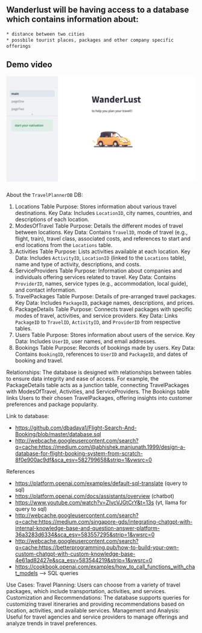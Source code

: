 

##  Wanderlust will be having access to a database which contains information about:
    * distance between two cities 
    * possbile tourist places, packages and other company specific offerings 
## Demo video
[![IMAGE ALT TEXT HERE](https://github.com/soeb-hussain/GPT-Wanderlust/blob/main/media/tb.png)](https://github.com/soeb-hussain/GPT-Wanderlust/blob/main/media/demo%20video.mov)
### 
About the `TravelPlannerDB` DB: 

1. Locations Table
Purpose: Stores information about various travel destinations.
Key Data: Includes `LocationID`, city names, countries, and descriptions of each location.
2. ModesOfTravel Table
Purpose: Details the different modes of travel between locations.
Key Data: Contains `TravelID`, mode of travel (e.g., flight, train), travel class, associated costs, and references to start and end locations from the `Locations` table.
3. Activities Table
Purpose: Lists activities available at each location.
Key Data: Includes `ActivityID`, `LocationID` (linked to the `Locations` table), name and type of activity, descriptions, and costs.
4. ServiceProviders Table
Purpose: Information about companies and individuals offering services related to travel.
Key Data: Contains `ProviderID`, names, service types (e.g., accommodation, local guide), and contact information.
5. TravelPackages Table
Purpose: Details of pre-arranged travel packages.
Key Data: Includes `PackageID`, package names, descriptions, and prices.
6. PackageDetails Table
Purpose: Connects travel packages with specific modes of travel, activities, and service providers.
Key Data: Links `PackageID` to `TravelID`, `ActivityID`, and `ProviderID` from respective tables.
7. Users Table
Purpose: Stores information about users of the service.
Key Data: Includes `UserID`, user names, and email addresses.
8. Bookings Table
Purpose: Records of bookings made by users.
Key Data: Contains `BookingID`, references to `UserID` and `PackageID`, and dates of booking and travel.

Relationships:
The database is designed with relationships between tables to ensure data integrity and ease of access. For example, the PackageDetails table acts as a junction table, connecting TravelPackages with ModesOfTravel, Activities, and ServiceProviders.
The Bookings table links Users to their chosen TravelPackages, offering insights into customer preferences and package popularity.


Link to database: 

* https://github.com/dbadaya1/Flight-Search-And-Booking/blob/master/database.sql
* http://webcache.googleusercontent.com/search?q=cache:https://medium.com/@abhishek.manjunath.1999/design-a-database-for-flight-booking-system-from-scratch-8f0e900ac9df&sca_esv=582799658&strip=1&vwsrc=0

References 
* https://platform.openai.com/examples/default-sql-translate (query to sql)
* https://platform.openai.com/docs/assistants/overview (chatbot)
* https://www.youtube.com/watch?v=ZIvcVJGtCrY&t=13s (yt, llama for query to sql)
* http://webcache.googleusercontent.com/search?q=cache:https://medium.com/singapore-gds/integrating-chatgpt-with-internal-knowledge-base-and-question-answer-platform-36a3283d6334&sca_esv=583557295&strip=1&vwsrc=0
* http://webcache.googleusercontent.com/search?q=cache:https://betterprogramming.pub/how-to-build-your-own-custom-chatgpt-with-custom-knowledge-base-4e61ad82427e&sca_esv=583544219&strip=1&vwsrc=0
* https://cookbook.openai.com/examples/how_to_call_functions_with_chat_models --> SQL queries


Use Cases:
Travel Planning: Users can choose from a variety of travel packages, which include transportation, activities, and services.
Customization and Recommendations: The database supports queries for customizing travel itineraries and providing recommendations based on location, activities, and available services.
Management and Analysis: Useful for travel agencies and service providers to manage offerings and analyze trends in travel preferences.
